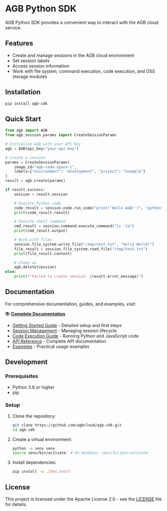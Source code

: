 # AGB Python SDK

AGB Python SDK provides a convenient way to interact with the AGB cloud service.

## Features

- Create and manage sessions in the AGB cloud environment
- Set session labels
- Access session information
- Work with file system, command execution, code execution, and OSS storage modules

## Installation

```bash
pip install agb-sdk
```

## Quick Start

```python
from agb import AGB
from agb.session_params import CreateSessionParams

# Initialize AGB with your API key
agb = AGB(api_key="your-api-key")

# Create a session
params = CreateSessionParams(
    image_id="agb-code-space-1",
    labels={"environment": "development", "project": "example"}
)
result = agb.create(params)

if result.success:
    session = result.session

    # Execute Python code
    code_result = session.code.run_code("print('Hello AGB!')", "python")
    print(code_result.result)

    # Execute shell command
    cmd_result = session.command.execute_command("ls -la")
    print(cmd_result.output)

    # Work with files
    session.file_system.write_file("/tmp/test.txt", "Hello World!")
    file_result = session.file_system.read_file("/tmp/test.txt")
    print(file_result.content)

    # Clean up
    agb.delete(session)
else:
    print(f"Failed to create session: {result.error_message}")
```

## Documentation

For comprehensive documentation, guides, and examples, visit:

📚 **[Complete Documentation](docs/README.md)**

- [Getting Started Guide](docs/quickstart.md) - Detailed setup and first steps
- [Session Management](docs/guides/session-management.md) - Managing session lifecycle
- [Code Execution Guide](docs/guides/code-execution.md) - Running Python and JavaScript code
- [API Reference](docs/api-reference/README.md) - Complete API documentation
- [Examples](docs/examples/README.md) - Practical usage examples

## Development

### Prerequisites

- Python 3.8 or higher
- pip

### Setup

1. Clone the repository:
   ```bash
   git clone https://github.com/agbcloud/agb-sdk.git
   cd agb-sdk
   ```

2. Create a virtual environment:
   ```bash
   python -m venv venv
   source venv/bin/activate  # On Windows: venv\Scripts\activate
   ```

3. Install dependencies:
   ```bash
   pip install -e .[dev,test]
   ```







## License

This project is licensed under the Apache License 2.0 - see the [LICENSE](LICENSE) file for details.